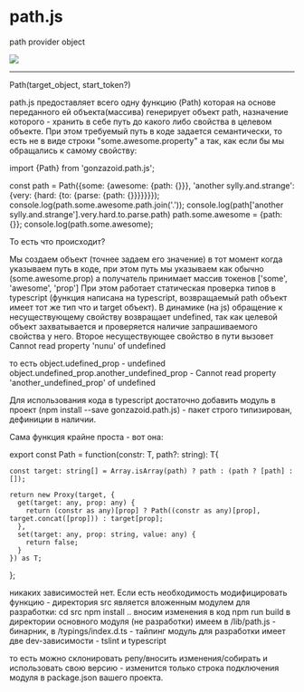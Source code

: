 # path.js
path provider object

<img src="https://img.shields.io/travis/gonzazoid/path.js.svg"></img>
<hr size="1"></hr>

Path(target_object, start_token?)

path.js предоставляет всего одну функцию (Path) которая на основе переданного ей объекта(массива) генерирует объект path, назначение которого - хранить в себе путь до какого либо свойства в целевом объекте.
При этом требуемый путь в коде задается семантически, то есть не в виде строки "some.awesome.property" а так, как если бы мы обращались к самому свойству:

import {Path} from 'gonzazoid.path.js';

const path = Path({some: {awesome: {path: {}}}, 'another sylly.and.strange': {very: {hard: {to: {parse: {path: {}}}}}}});
console.log(path.some.awesome.path.join('.'));
console.log(path['another sylly.and.strange'].very.hard.to.parse.path)
path.some.awesome = {path: {}};
console.log(path.some.awesome);

То есть что происходит?

Мы создаем объект (точнее задаем его значение) в тот момент когда указываем путь в коде, при этом путь мы указываем как обычно (some.awesome.prop) а получатель принимает массив токенов ['some', 'awesome', 'prop']
При этом работает статическая проверка типов в typescript (функция написана на typescript, возвращаемый path объект имеет тот же тип что и target объект). В динамике (на js) обращение к несуществующему свойству возвращает undefined, так как целевой объект захватывается и проверяется наличие запрашиваемого свойства у него. Второе несуществующее свойство в пути вызовет Cannot read property 'nunu' of undefined

то есть
object.udefined_prop - undefined
object.undefined_prop.another_undefined_prop - Cannot read property 'another_undefined_prop' of undefined

Для использования кода в typescript достаточно добавить модуль в проект (npm install --save gonzazoid.path.js) - пакет строго типизирован, дефиниции в наличии.

Сама функция крайне проста - вот она:

export const Path = function<T>(constr: T, path?: string): T{

    const target: string[] = Array.isArray(path) ? path : (path ? [path] : []);

    return new Proxy(target, {
      get(target: any, prop: any) {
        return (constr as any)[prop] ? Path((constr as any)[prop], target.concat([prop])) : target[prop];
      },
      set(target: any, prop: string, value: any) {
        return false;
      }
    }) as T;
};

никаких зависимостей нет.
Если есть необходимость модифицировать функцию - директория src является вложенным модулем для разработки:
cd src
npm install
.. вносим изменения в код
npm run build
в директории основного модуля (не разработки) имеем в /lib/path.js - бинарник, в /typings/index.d.ts - тайпинг
модуль для разработки имеет две dev-зависимости - tslint и typescript

то есть можно склонировать репу/вносить изменения/собирать и использовать свою версию - изменится только строка подключения модуля в package.json вашего проекта.
